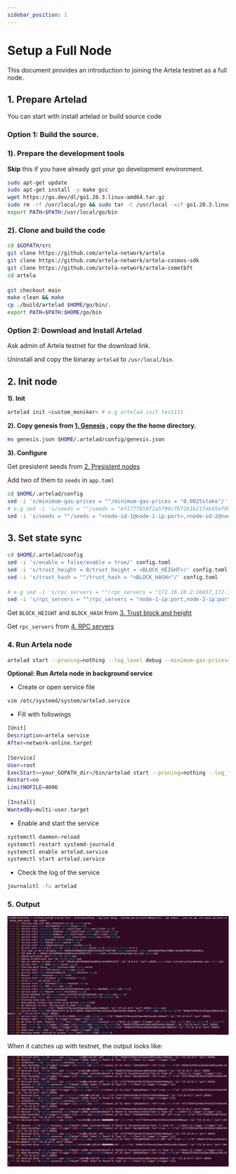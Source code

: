 ```yaml
---
sidebar_position: 1
---
```


# Setup a Full Node

This document provides an introduction to joining the Artela testnet as a full node.

## 1. Prepare Artelad

You can start with install artelad or build source code

### Option 1: Build the source.

### 1). Prepare the development tools

**Skip** this if you have already got your go development environment.

```bash
sudo apt-get update
sudo apt-get install -y make gcc
wget https://go.dev/dl/go1.20.3.linux-amd64.tar.gz
sudo rm -rf /usr/local/go && sudo tar -C /usr/local -xzf go1.20.3.linux-amd64.tar.gz
export PATH=$PATH:/usr/local/go/bin
```

### 2). Clone and build the code

```bash
cd $GOPATH/src
git clone https://github.com/artela-network/artela
git clone https://github.com/artela-network/artela-cosmos-sdk
git clone https://github.com/artela-network/artela-cometbft
cd artela

git checkout main
make clean && make
cp ./build/artelad $HOME/go/bin/.
export PATH=$PATH:$HOME/go/bin
```

### Option 2: Download and Install Artelad

Ask admin of Artela testnet for the download link.

Uninstall and copy the binaray `artelad` to `/usr/local/bin`.

## 2. Init node

**1). Init**

```bash
artelad init <custom_moniker> # e.g artelad init test111
```

**2). Copy genesis from [1. Genesis](./access-testnet#public-information-on-testnet) , copy the the home directory.**

```bash
mv genesis.json $HOME/.artelad/config/genesis.json
```

**3). Configure**

Get presistent seeds from [2. Presistent nodes](./access-testnet#public-information-on-testnet)

Add two of them to `seeds` in `app.toml`

```bash
cd $HOME/.artelad/config
sed -i 's/minimum-gas-prices = ""/minimum-gas-prices = "0.0025stake"/' app.toml
# e.g sed -i 's/seeds = ""/seeds = "ef1777650f2a5f96cfbf2b1b21feb45ef09bbaa4@172.16.10.2:26656,96a8e722f93acacd21baec6db51acd6cc16bbee2@172.16.10.4:26656"/' config.toml
sed -i 's/seeds = ""/seeds = "<node-id-1@node-1-ip:port>,<node-id-2@node-2-ip:port>"/' config.toml
```

## 3. Set state sync

```bash
cd $HOME/.artelad/config
sed -i 's/enable = false/enable = true/' config.toml
sed -i 's/trust_height = 0/trust_height = <BLOCK_HEIGHT>/' config.toml
sed -i 's/trust_hash = ""/trust_hash = "<BLOCK_HASH>"/' config.toml

# e.g sed -i 's/rpc_servers = ""/rpc_servers = "172.16.10.2:26657,172.16.10.4:26657"/' config.toml
sed -i 's/rpc_servers = ""/rpc_servers = "node-1-ip:port,node-2-ip:port"/' config.toml
```

Get `BLOCK_HEIGHT` and `BLOCK_HASH` from [3. Trust block and height](./access-testnet#public-information-on-testnet)

Get `rpc_servers` from [4. RPC servers](./access-testnet#public-information-on-testnet)

### 4. Run Artela node

```bash
artelad start --pruning=nothing --log_level debug --minimum-gas-prices=0.0001aartela --api.enable --json-rpc.api eth,txpool,personal,net,debug,web3,miner --api.enable
```

**Optional:  Run Artela node in background service**

- Create or open service file

```bash
vim /etc/systemd/system/artelad.service
```

- Fill with followings

```bash
[Unit]
Description=artela service
After=network-online.target

[Service]
User=root
ExecStart=<your_GOPATH_dir>/bin/artelad start --pruning=nothing --log_level debug --minimum-gas-prices=0.0001aartela --api.enable --json-rpc.api eth,txpool,personal,net,debug,web3,miner --api.enable
Restart=no
LimitNOFILE=4096

[Install]
WantedBy=multi-user.target
```

- Enable and start the service

```bash
systemctl daemon-reload
systemctl restart systemd-journald
systemctl enable artelad.service
systemctl start artelad.service
```

- Check the log of the service

```bash
journalctl -fu artelad
```

### 5. Output

![output1](./img/1.png)

When it catches up with testnet, the output looks like:

![output2](./img/2.png)
